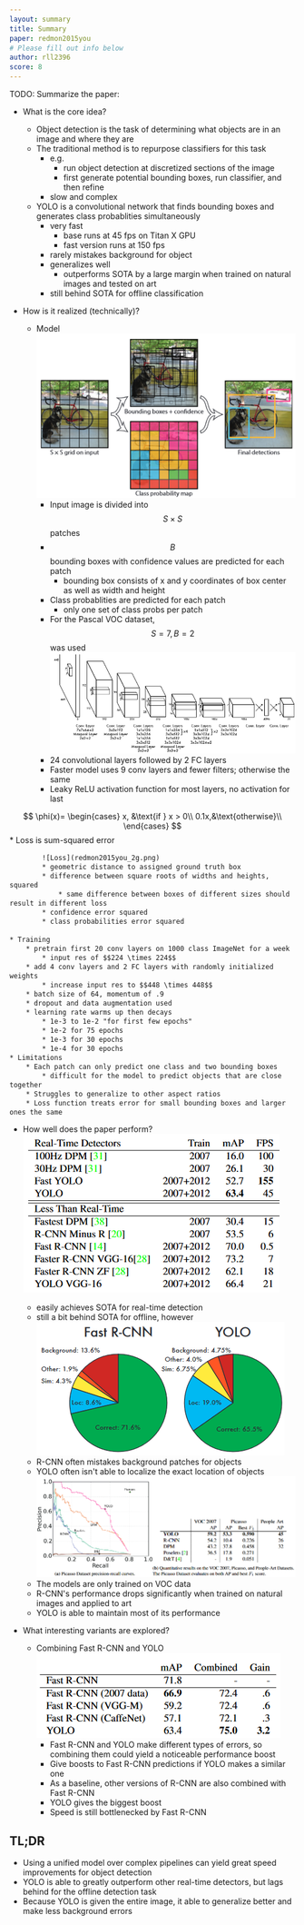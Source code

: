 ```yaml
---
layout: summary
title: Summary
paper: redmon2015you
# Please fill out info below
author: rll2396
score: 8
---
```


TODO: Summarize the paper:
* What is the core idea?
    * Object detection is the task of determining what objects are in an image and where they are
    * The traditional method is to repurpose classifiers for this task
        * e.g.
            * run object detection at discretized sections of the image
            * first generate potential bounding boxes, run classifier, and then refine
        * slow and complex
    * YOLO is a convolutional network that finds bounding boxes and generates class probablities simultaneously
        * very fast
            * base runs at 45 fps on Titan X GPU
            * fast version runs at 150 fps
        * rarely mistakes background for object
        * generalizes well
            * outperforms SOTA by a large margin when trained on natural images and tested on art
        * still behind SOTA for offline classification

* How is it realized (technically)?
    * Model
        ![Detection](redmon2015you_2b.png)
        * Input image is divided into $$S \times S$$ patches
        * $$B$$ bounding boxes with confidence values are predicted for each patch
            * bounding box consists of x and y coordinates of box center as well as width and height
        * Class probablities are predicted for each patch
            * only one set of class probs per patch
        * For the Pascal VOC dataset, $$S = 7, B = 2$$ was used
        ![Architecture](redmon2015you_2a.png)
        * 24 convolutional layers followed by 2 FC layers
        * Faster model uses 9 conv layers and fewer filters; otherwise the same
        * Leaky ReLU activation function for most layers, no activation for last

$$
\phi(x)=
\begin{cases}
x, &\text{if } x > 0\\
0.1x,&\text{otherwise}\\
\end{cases}
$$
        * Loss is sum-squared error

            ![Loss](redmon2015you_2g.png)
            * geometric distance to assigned ground truth box
            * difference between square roots of widths and heights, squared
                * same difference between boxes of different sizes should result in different loss
            * confidence error squared
            * class probabilities error squared

    * Training
        * pretrain first 20 conv layers on 1000 class ImageNet for a week
            * input res of $$224 \times 224$$
        * add 4 conv layers and 2 FC layers with randomly initialized weights
            * increase input res to $$448 \times 448$$
        * batch size of 64, momentum of .9
        * dropout and data augmentation used
        * learning rate warms up then decays
            * 1e-3 to 1e-2 "for first few epochs"
            * 1e-2 for 75 epochs
            * 1e-3 for 30 epochs
            * 1e-4 for 30 epochs
    * Limitations
        * Each patch can only predict one class and two bounding boxes
            * difficult for the model to predict objects that are close together
        * Struggles to generalize to other aspect ratios
        * Loss function treats error for small bounding boxes and larger ones the same

* How well does the paper perform?
    ![Table](redmon2015you_2c.png)
    * easily achieves SOTA for real-time detection
    * still a bit behind SOTA for offline, however
    ![Pie](redmon2015you_2e.png)
    * R-CNN often mistakes background patches for objects
    * YOLO often isn't able to localize the exact location of objects
    ![Graph](redmon2015you_2d.png)
    * The models are only trained on VOC data
    * R-CNN's performance drops significantly when trained on natural images and applied to art
    * YOLO is able to maintain most of its performance

* What interesting variants are explored?
    * Combining Fast R-CNN and YOLO
        ![Combine](redmon2015you_2f.png)
        * Fast R-CNN and YOLO make different types of errors, so combining them could yield a noticeable performance boost
        * Give boosts to Fast R-CNN predictions if YOLO makes a similar one
        * As a baseline, other versions of R-CNN are also combined with Fast R-CNN
        * YOLO gives the biggest boost
        * Speed is still bottlenecked by Fast R-CNN

## TL;DR
* Using a unified model over complex pipelines can yield great speed improvements for object detection
* YOLO is able to greatly outperform other real-time detectors, but lags behind for the offline detection task
* Because YOLO is given the entire image, it able to generalize better and make less background errors
